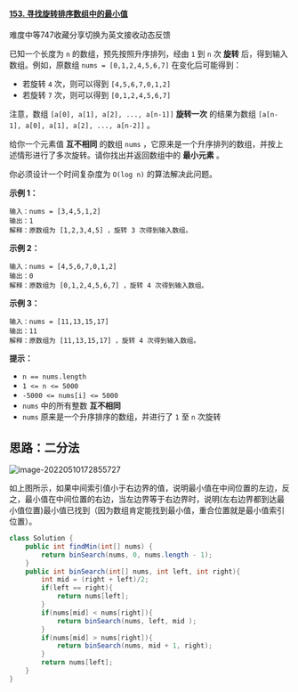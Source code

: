 #### [153. 寻找旋转排序数组中的最小值](https://leetcode.cn/problems/find-minimum-in-rotated-sorted-array/)

难度中等747收藏分享切换为英文接收动态反馈

已知一个长度为 `n` 的数组，预先按照升序排列，经由 `1` 到 `n` 次 **旋转** 后，得到输入数组。例如，原数组 `nums = [0,1,2,4,5,6,7]` 在变化后可能得到：

- 若旋转 `4` 次，则可以得到 `[4,5,6,7,0,1,2]`
- 若旋转 `7` 次，则可以得到 `[0,1,2,4,5,6,7]`

注意，数组 `[a[0], a[1], a[2], ..., a[n-1]]` **旋转一次** 的结果为数组 `[a[n-1], a[0], a[1], a[2], ..., a[n-2]]` 。

给你一个元素值 **互不相同** 的数组 `nums` ，它原来是一个升序排列的数组，并按上述情形进行了多次旋转。请你找出并返回数组中的 **最小元素** 。

你必须设计一个时间复杂度为 `O(log n)` 的算法解决此问题。

 

**示例 1：**

```
输入：nums = [3,4,5,1,2]
输出：1
解释：原数组为 [1,2,3,4,5] ，旋转 3 次得到输入数组。
```

**示例 2：**

```
输入：nums = [4,5,6,7,0,1,2]
输出：0
解释：原数组为 [0,1,2,4,5,6,7] ，旋转 4 次得到输入数组。
```

**示例 3：**

```
输入：nums = [11,13,15,17]
输出：11
解释：原数组为 [11,13,15,17] ，旋转 4 次得到输入数组。
```

 

**提示：**

- `n == nums.length`
- `1 <= n <= 5000`
- `-5000 <= nums[i] <= 5000`
- `nums` 中的所有整数 **互不相同**
- `nums` 原来是一个升序排序的数组，并进行了 `1` 至 `n` 次旋转

## 思路：二分法

![image-20220510172855727](C:\Users\鹤\AppData\Roaming\Typora\typora-user-images\image-20220510172855727.png)

如上图所示，如果中间索引值小于右边界的值，说明最小值在中间位置的左边，反之，最小值在中间位置的右边，当左边界等于右边界时，说明(左右边界都到达最小值位置)最小值已找到（因为数组肯定能找到最小值，重合位置就是最小值索引位置）。

```java
class Solution {
    public int findMin(int[] nums) {
        return binSearch(nums, 0, nums.length - 1);
    }
    public int binSearch(int[] nums, int left, int right){
        int mid = (right + left)/2;
        if(left == right){
            return nums[left];
        }
        if(nums[mid] < nums[right]){
            return binSearch(nums, left, mid );
        }
        if(nums[mid] > nums[right]){
            return binSearch(nums, mid + 1, right);
        }
        return nums[left];
    }
}
```
